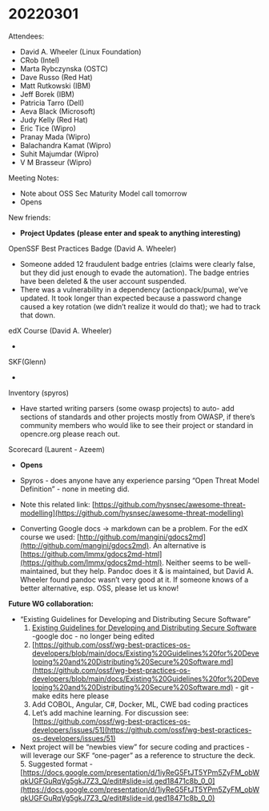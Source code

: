 # 20220301

Attendees:

- David A. Wheeler (Linux Foundation)
- CRob (Intel)
- Marta Rybczynska (OSTC)
- Dave Russo (Red Hat)
- Matt Rutkowski (IBM)
- Jeff Borek (IBM)
- Patricia Tarro (Dell)
- Aeva Black (Microsoft)
- Judy Kelly (Red Hat)
- Eric Tice (Wipro)
- Pranay Mada (Wipro)
- Balachandra Kamat (Wipro)
- Suhit Majumdar (Wipro)
- V M Brasseur (Wipro)

Meeting Notes:

- Note about OSS Sec Maturity Model call tomorrow
- Opens

New friends:

- **Project Updates**
  **(please enter and speak to anything interesting)**

OpenSSF Best Practices Badge (David A. Wheeler)

- Someone added 12 fraudulent badge entries (claims were clearly false, but they did just enough to evade the automation). The badge entries have been deleted & the user account suspended.
- There was a vulnerability in a dependency (actionpack/puma), we’ve updated. It took longer than expected because a password change caused a key rotation (we didn’t realize it would do that); we had to track that down.

edX Course (David A. Wheeler)

-

SKF(Glenn)

-

Inventory (spyros)

- Have started writing parsers (some owasp projects) to auto- add sections of standards and other projects mostly from OWASP, if there’s community members who would like to see their project or standard in opencre.org please reach out.

Scorecard (Laurent - Azeem)

- **Opens**

- Spyros - does anyone have any experience parsing “Open Threat Model Definition” - none in meeting did.
- Note this related link: [https://github.com/hysnsec/awesome-threat-modelling](https://github.com/hysnsec/awesome-threat-modelling)
- Converting Google docs -> markdown can be a problem. For the edX course we used: [http://github.com/mangini/gdocs2md](http://github.com/mangini/gdocs2md). An alternative is [https://github.com/lmmx/gdocs2md-html](https://github.com/lmmx/gdocs2md-html). Neither seems to be well-maintained, but they help. Pandoc does it & is maintained, but David A. Wheeler found pandoc wasn’t very good at it. If someone knows of a better alternative, esp. OSS, please let us know!

**Future WG collaboration:**

- “Existing Guidelines for Developing and Distributing Secure Software”
  1. [Existing Guidelines for Developing and Distributing Secure Software](https://docs.google.com/document/d/11bRB-Q_j9sj19EEC32-ijMiEHERPRwZRVWE9HwNr2pc/edit) -google doc - no longer being edited
  2. [https://github.com/ossf/wg-best-practices-os-developers/blob/main/docs/Existing%20Guidelines%20for%20Developing%20and%20Distributing%20Secure%20Software.md](https://github.com/ossf/wg-best-practices-os-developers/blob/main/docs/Existing%20Guidelines%20for%20Developing%20and%20Distributing%20Secure%20Software.md) - git - make edits here please
  3. Add COBOL, Angular, C#, Docker, ML, CWE bad coding practices
  4. Let’s add machine learning. For discussion see: [https://github.com/ossf/wg-best-practices-os-developers/issues/51](https://github.com/ossf/wg-best-practices-os-developers/issues/51)
- Next project will be “newbies view” for secure coding and practices - will leverage our SKF “one-pager” as a reference to structure the deck. 5. Suggested format - [https://docs.google.com/presentation/d/1iyReG5FtJT5YPm5ZyFM_obWqkUGFGuRqVg5gkJ7Z3_Q/edit#slide=id.ged18471c8b_0_0](https://docs.google.com/presentation/d/1iyReG5FtJT5YPm5ZyFM_obWqkUGFGuRqVg5gkJ7Z3_Q/edit#slide=id.ged18471c8b_0_0)
